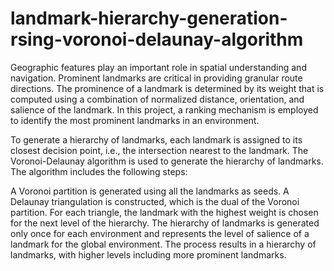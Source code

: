 # landmark-hierarchy-generation-rsing-voronoi-delaunay-algorithm
Geographic features play an important role in spatial understanding and navigation. Prominent landmarks are critical in providing granular route directions. The prominence of a landmark is determined by its weight that is computed using a combination of normalized distance, orientation, and salience of the landmark. In this project, a ranking mechanism is employed to identify the most prominent landmarks in an environment.

To generate a hierarchy of landmarks, each landmark is assigned to its closest decision point, i.e., the intersection nearest to the landmark. The Voronoi-Delaunay algorithm is used to generate the hierarchy of landmarks. The algorithm includes the following steps:

A Voronoi partition is generated using all the landmarks as seeds.
A Delaunay triangulation is constructed, which is the dual of the Voronoi partition.
For each triangle, the landmark with the highest weight is chosen for the next level of the hierarchy.
The hierarchy of landmarks is generated only once for each environment and represents the level of salience of a landmark for the global environment. The process results in a hierarchy of landmarks, with higher levels including more prominent landmarks.

